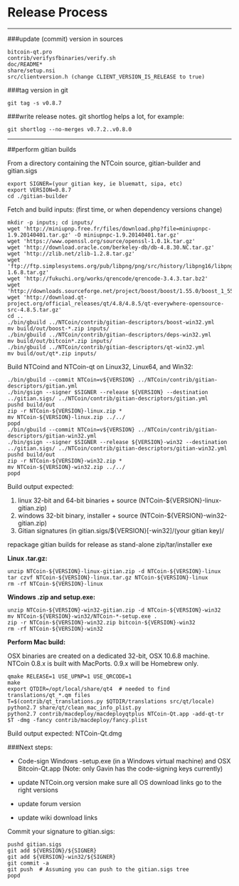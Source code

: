 Release Process
====================

* * *

###update (commit) version in sources


	bitcoin-qt.pro
	contrib/verifysfbinaries/verify.sh
	doc/README*
	share/setup.nsi
	src/clientversion.h (change CLIENT_VERSION_IS_RELEASE to true)

###tag version in git

	git tag -s v0.8.7

###write release notes. git shortlog helps a lot, for example:

	git shortlog --no-merges v0.7.2..v0.8.0

* * *

##perform gitian builds

 From a directory containing the NTCoin source, gitian-builder and gitian.sigs
  
	export SIGNER=(your gitian key, ie bluematt, sipa, etc)
	export VERSION=0.8.7
	cd ./gitian-builder

 Fetch and build inputs: (first time, or when dependency versions change)

	mkdir -p inputs; cd inputs/
	wget 'http://miniupnp.free.fr/files/download.php?file=miniupnpc-1.9.20140401.tar.gz' -O miniupnpc-1.9.20140401.tar.gz'
	wget 'https://www.openssl.org/source/openssl-1.0.1k.tar.gz'
	wget 'http://download.oracle.com/berkeley-db/db-4.8.30.NC.tar.gz'
	wget 'http://zlib.net/zlib-1.2.8.tar.gz'
	wget 'ftp://ftp.simplesystems.org/pub/libpng/png/src/history/libpng16/libpng-1.6.8.tar.gz'
	wget 'http://fukuchi.org/works/qrencode/qrencode-3.4.3.tar.bz2'
	wget 'http://downloads.sourceforge.net/project/boost/boost/1.55.0/boost_1_55_0.tar.bz2'
	wget 'http://download.qt-project.org/official_releases/qt/4.8/4.8.5/qt-everywhere-opensource-src-4.8.5.tar.gz'
	cd ..
	./bin/gbuild ../NTCoin/contrib/gitian-descriptors/boost-win32.yml
	mv build/out/boost-*.zip inputs/
	./bin/gbuild ../NTCoin/contrib/gitian-descriptors/deps-win32.yml
	mv build/out/bitcoin*.zip inputs/
	./bin/gbuild ../NTCoin/contrib/gitian-descriptors/qt-win32.yml
	mv build/out/qt*.zip inputs/

 Build NTCoind and NTCoin-qt on Linux32, Linux64, and Win32:
  
	./bin/gbuild --commit NTCoin=v${VERSION} ../NTCoin/contrib/gitian-descriptors/gitian.yml
	./bin/gsign --signer $SIGNER --release ${VERSION} --destination ../gitian.sigs/ ../NTCoin/contrib/gitian-descriptors/gitian.yml
	pushd build/out
	zip -r NTCoin-${VERSION}-linux.zip *
	mv NTCoin-${VERSION}-linux.zip ../../
	popd
	./bin/gbuild --commit NTCoin=v${VERSION} ../NTCoin/contrib/gitian-descriptors/gitian-win32.yml
	./bin/gsign --signer $SIGNER --release ${VERSION}-win32 --destination ../gitian.sigs/ ../NTCoin/contrib/gitian-descriptors/gitian-win32.yml
	pushd build/out
	zip -r NTCoin-${VERSION}-win32.zip *
	mv NTCoin-${VERSION}-win32.zip ../../
	popd

  Build output expected:

  1. linux 32-bit and 64-bit binaries + source (NTCoin-${VERSION}-linux-gitian.zip)
  2. windows 32-bit binary, installer + source (NTCoin-${VERSION}-win32-gitian.zip)
  3. Gitian signatures (in gitian.sigs/${VERSION}[-win32]/(your gitian key)/

repackage gitian builds for release as stand-alone zip/tar/installer exe

**Linux .tar.gz:**

	unzip NTCoin-${VERSION}-linux-gitian.zip -d NTCoin-${VERSION}-linux
	tar czvf NTCoin-${VERSION}-linux.tar.gz NTCoin-${VERSION}-linux
	rm -rf NTCoin-${VERSION}-linux

**Windows .zip and setup.exe:**

	unzip NTCoin-${VERSION}-win32-gitian.zip -d NTCoin-${VERSION}-win32
	mv NTCoin-${VERSION}-win32/NTCoin-*-setup.exe .
	zip -r NTCoin-${VERSION}-win32.zip bitcoin-${VERSION}-win32
	rm -rf NTCoin-${VERSION}-win32

**Perform Mac build:**

  OSX binaries are created on a dedicated 32-bit, OSX 10.6.8 machine.
  NTCoin 0.8.x is built with MacPorts.  0.9.x will be Homebrew only.

	qmake RELEASE=1 USE_UPNP=1 USE_QRCODE=1
	make
	export QTDIR=/opt/local/share/qt4  # needed to find translations/qt_*.qm files
	T=$(contrib/qt_translations.py $QTDIR/translations src/qt/locale)
	python2.7 share/qt/clean_mac_info_plist.py
	python2.7 contrib/macdeploy/macdeployqtplus NTCoin-Qt.app -add-qt-tr $T -dmg -fancy contrib/macdeploy/fancy.plist

 Build output expected: NTCoin-Qt.dmg

###Next steps:

* Code-sign Windows -setup.exe (in a Windows virtual machine) and
  OSX Bitcoin-Qt.app (Note: only Gavin has the code-signing keys currently)

* update NTCoin.org version
  make sure all OS download links go to the right versions

* update forum version

* update wiki download links

Commit your signature to gitian.sigs:

	pushd gitian.sigs
	git add ${VERSION}/${SIGNER}
	git add ${VERSION}-win32/${SIGNER}
	git commit -a
	git push  # Assuming you can push to the gitian.sigs tree
	popd

